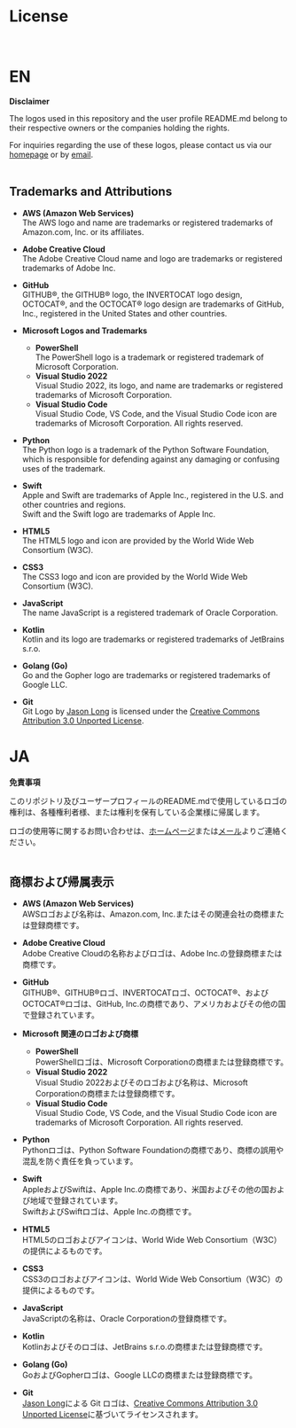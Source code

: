 # License

<br>

# EN
**Disclaimer**

The logos used in this repository and the user profile README.md belong to their respective owners or the companies holding the rights. 

For inquiries regarding the use of these logos, please contact us via our [homepage](https://daruks.com/Contact/) or by [email](mailto:contact@daruks.com).
<br><br>

## Trademarks and Attributions

- **AWS (Amazon Web Services)**  
  The AWS logo and name are trademarks or registered trademarks of Amazon.com, Inc. or its affiliates.

- **Adobe Creative Cloud**  
  The Adobe Creative Cloud name and logo are trademarks or registered trademarks of Adobe Inc.

- **GitHub**  
  GITHUB®, the GITHUB® logo, the INVERTOCAT logo design, OCTOCAT®, and the OCTOCAT® logo design are trademarks of GitHub, Inc., registered in the United States and other countries.

- **Microsoft Logos and Trademarks**  
  - **PowerShell**  
    The PowerShell logo is a trademark or registered trademark of Microsoft Corporation.  
  - **Visual Studio 2022**  
    Visual Studio 2022, its logo, and name are trademarks or registered trademarks of Microsoft Corporation.  
  - **Visual Studio Code**  
    Visual Studio Code, VS Code, and the Visual Studio Code icon are trademarks of Microsoft Corporation. All rights reserved.

- **Python**  
  The Python logo is a trademark of the Python Software Foundation, which is responsible for defending against any damaging or confusing uses of the trademark.

- **Swift**  
  Apple and Swift are trademarks of Apple Inc., registered in the U.S. and other countries and regions.  
  Swift and the Swift logo are trademarks of Apple Inc.

- **HTML5**  
  The HTML5 logo and icon are provided by the World Wide Web Consortium (W3C).

- **CSS3**  
  The CSS3 logo and icon are provided by the World Wide Web Consortium (W3C).

- **JavaScript**  
  The name JavaScript is a registered trademark of Oracle Corporation.

- **Kotlin**  
  Kotlin and its logo are trademarks or registered trademarks of JetBrains s.r.o.

- **Golang (Go)**  
  Go and the Gopher logo are trademarks or registered trademarks of Google LLC.

- **Git**  
  Git Logo by [Jason Long](https://x.com/jasonlong) is licensed under the [Creative Commons Attribution 3.0 Unported License](https://creativecommons.org/licenses/by/3.0/). 

# JA
**免責事項**

このリポジトリ及びユーザープロフィールのREADME.mdで使用しているロゴの権利は、各種権利者様、または権利を保有している企業様に帰属します。

ロゴの使用等に関するお問い合わせは、[ホームページ](https://daruks.com/Contact/)または[メール](mailto:contact@daruks.com)よりご連絡ください。
<br><br>

## 商標および帰属表示

- **AWS (Amazon Web Services)**  
  AWSロゴおよび名称は、Amazon.com, Inc.またはその関連会社の商標または登録商標です。

- **Adobe Creative Cloud**  
  Adobe Creative Cloudの名称およびロゴは、Adobe Inc.の登録商標または商標です。

- **GitHub**  
  GITHUB®、GITHUB®ロゴ、INVERTOCATロゴ、OCTOCAT®、およびOCTOCAT®ロゴは、GitHub, Inc.の商標であり、アメリカおよびその他の国で登録されています。

- **Microsoft 関連のロゴおよび商標**  
  - **PowerShell**  
    PowerShellロゴは、Microsoft Corporationの商標または登録商標です。  
  - **Visual Studio 2022**  
    Visual Studio 2022およびそのロゴおよび名称は、Microsoft Corporationの商標または登録商標です。  
  - **Visual Studio Code**  
    Visual Studio Code, VS Code, and the Visual Studio Code icon are trademarks of Microsoft Corporation. All rights reserved.

- **Python**  
  Pythonロゴは、Python Software Foundationの商標であり、商標の誤用や混乱を防ぐ責任を負っています。

- **Swift**  
  AppleおよびSwiftは、Apple Inc.の商標であり、米国およびその他の国および地域で登録されています。  
  SwiftおよびSwiftロゴは、Apple Inc.の商標です。

- **HTML5**  
  HTML5のロゴおよびアイコンは、World Wide Web Consortium（W3C）の提供によるものです。

- **CSS3**  
  CSS3のロゴおよびアイコンは、World Wide Web Consortium（W3C）の提供によるものです。

- **JavaScript**  
  JavaScriptの名称は、Oracle Corporationの登録商標です。

- **Kotlin**  
  Kotlinおよびそのロゴは、JetBrains s.r.o.の商標または登録商標です。

- **Golang (Go)**  
  GoおよびGopherロゴは、Google LLCの商標または登録商標です。

- **Git**  
  [Jason Long](https://x.com/jasonlong)による Git ロゴは、[Creative Commons Attribution 3.0 Unported License](https://creativecommons.org/licenses/by/3.0/)に基づいてライセンスされます。
